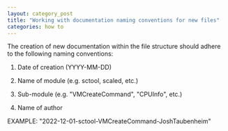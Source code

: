 ```yaml
---
layout: category_post
title: "Working with documentation naming conventions for new files"
categories: how to
---
```


The creation of new documentation within the file structure should adhere to the following naming conventions:

1. Date of creation (YYYY-MM-DD)

2. Name of module (e.g. sctool, scaled, etc.)

3. Sub-module (e.g. "VMCreateCommand", "CPUInfo", etc.)

4. Name of author

EXAMPLE: "2022-12-01-sctool-VMCreateCommand-JoshTaubenheim"
